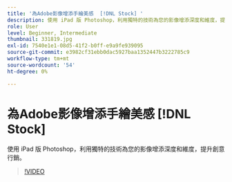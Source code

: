 ```yaml
---
title: '為Adobe影像增添手繪美感  [!DNL Stock] '
description: 使用 iPad 版 Photoshop，利用獨特的技術為您的影像增添深度和維度，提升創意行銷。
role: User
level: Beginner, Intermediate
thumbnail: 331819.jpg
exl-id: 7540e1e1-08d5-41f2-b0ff-e9a9fe939095
source-git-commit: e3982cf31ebb0dac5927baa1352447b3222785c9
workflow-type: tm+mt
source-wordcount: '54'
ht-degree: 0%

---
```


# 為Adobe影像增添手繪美感 [!DNL Stock]

使用 iPad 版 Photoshop，利用獨特的技術為您的影像增添深度和維度，提升創意行銷。

>[!VIDEO](https://video.tv.adobe.com/v/331819?hidetitle=true)
